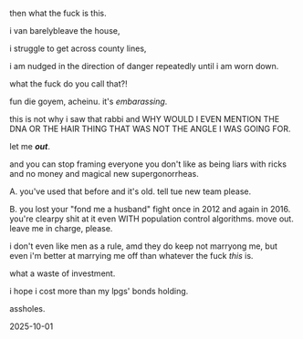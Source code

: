 then what the fuck is this.  

i van barelybleave the house,

i struggle to get across county lines,

i am nudged in the direction of danger repeatedly until i am worn down.

what the fuck do you call that?!  

fun die goyem, acheinu. it's *embarassing*.

this is not why i saw that rabbi and WHY WOULD I EVEN MENTION THE DNA OR THE HAIR THING THAT WAS NOT THE ANGLE I WAS GOING FOR.  

let me _**out**_.

and you can stop framing everyone you don't like as being liars with ricks and no money and magical new supergonorrheas.

A. you've used that before and it's old. tell tue new team please.

B. you lost your "fond me a husband" fight once in 2012 and again in 2016. you're clearpy shit at it even WITH population control algorithms. move out. leave me in charge, please.  

i don't even like men as a rule, amd they do keep not marryong me, but even i'm better at marrying me off than whatever the fuck *this* is.

what a waste of investment.  

i hope i cost more than my lpgs' bonds holding.

assholes.

2025-10-01
